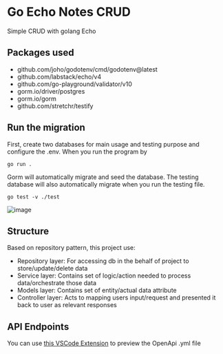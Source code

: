 # Go Echo Notes CRUD
Simple CRUD with golang Echo

## **Packages used**
- github.com/joho/godotenv/cmd/godotenv@latest
- github.com/labstack/echo/v4
- github.com/go-playground/validator/v10
- gorm.io/driver/postgres
- gorm.io/gorm 
- github.com/stretchr/testify

## **Run the migration**
First, create two databases for main usage and testing purpose and configure the .env. When you run the program by
```
go run .
```
Gorm will automatically migrate and seed the database. The testing database will also automatically migrate when you run the testing file.
```
go test -v ./test
```
![image](https://github.com/naomigrain/echo-crud-notes/assets/113373725/6964f429-b16c-4377-9f08-a05d9c6821ad)

## **Structure**
Based on repository pattern, this project use:
- Repository layer: For accessing db in the behalf of project to store/update/delete data
- Service layer: Contains set of logic/action needed to process data/orchestrate those data
- Models layer: Contains set of entity/actual data attribute
- Controller layer: Acts to mapping users input/request and presented it back to user as relevant responses

## **API Endpoints**
You can use <a href="https://marketplace.visualstudio.com/items?itemName=42Crunch.vscode-openapi">this VSCode Extension</a> to preview the OpenApi .yml file

